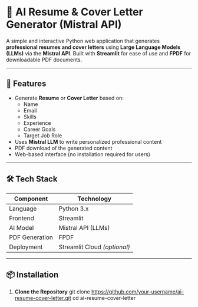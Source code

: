 # 🧠 AI Resume & Cover Letter Generator (Mistral API)

A simple and interactive Python web application that generates **professional resumes and cover letters** using **Large Language Models (LLMs)** via the **Mistral API**. Built with **Streamlit** for ease of use and **FPDF** for downloadable PDF documents.

---

## 🚀 Features

- Generate **Resume** or **Cover Letter** based on:
  - Name
  - Email
  - Skills
  - Experience
  - Career Goals
  - Target Job Role
- Uses **Mistral LLM** to write personalized professional content
- PDF download of the generated content
- Web-based interface (no installation required for users)

---

## 🛠 Tech Stack

| Component      | Technology         |
|----------------|--------------------|
| Language       | Python 3.x         |
| Frontend       | Streamlit          |
| AI Model       | Mistral API (LLMs) |
| PDF Generation | FPDF               |
| Deployment     | Streamlit Cloud *(optional)* |

---

## 📦 Installation

1. **Clone the Repository**
git clone https://github.com/your-username/ai-resume-cover-letter.git
cd ai-resume-cover-letter
